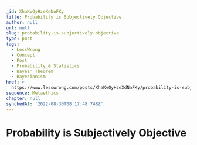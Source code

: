 ```yaml
---
_id: XhaKvQyHzeXdNnFKy
title: Probability is Subjectively Objective
author: null
url: null
slug: probability-is-subjectively-objective
type: post
tags:
  - LessWrong
  - Concept
  - Post
  - Probability_& Statistics
  - Bayes'_Theorem
  - Bayesianism
href: >-
  https://www.lesswrong.com/posts/XhaKvQyHzeXdNnFKy/probability-is-subjectively-objective
sequence: Metaethics
chapter: null
synchedAt: '2022-08-30T08:17:48.748Z'
---
```


# Probability is Subjectively Objective
